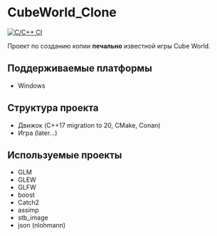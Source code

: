 # CubeWorld_Clone

[![C/C++ CI](https://github.com/FrideakisAB/CubeWorld_Clone/actions/workflows/c-cpp.yml/badge.svg)](https://github.com/FrideakisAB/CubeWorld_Clone/actions/workflows/c-cpp.yml)

Проект по созданию копии **печально** известной игры Cube World.

## Поддерживаемые платформы

* Windows

## Структура проекта

* Движок (C++17 migration to 20, CMake, Conan)
* Игра (later...)

## Используемые проекты

* GLM
* GLEW
* GLFW
* boost
* Catch2
* assimp
* stb_image
* json (nlohmann)
